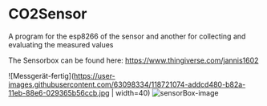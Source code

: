 # CO2Sensor
A program for the esp8266 of the sensor and another for collecting and evaluating the measured values

The Sensorbox can be found here: https://www.thingiverse.com/jannis1602

![Messgerät-fertig](https://user-images.githubusercontent.com/63098334/118721074-addcd480-b82a-11eb-88e6-029365b56ccb.jpg | width=40) 
![sensorBox-image](https://user-images.githubusercontent.com/63098334/118721090-b503e280-b82a-11eb-996c-d8ba4c107b9e.jpg)
